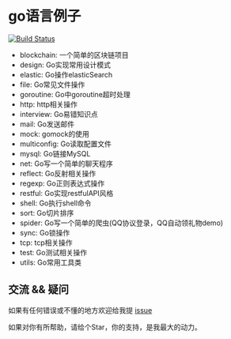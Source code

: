 # go语言例子
[![Build Status](https://travis-ci.org/pibigstar/go-demo.svg?branch=master)](https://travis-ci.org/pibigstar/go-demo)

- blockchain: 一个简单的区块链项目
- design: Go实现常用设计模式
- elastic: Go操作elasticSearch
- file: Go常见文件操作
- goroutine: Go中goroutine超时处理
- http: http相关操作
- interview: Go易错知识点
- mail: Go发送邮件
- mock: gomock的使用
- multiconfig: Go读取配置文件
- mysql: Go链接MySQL
- net: Go写一个简单的聊天程序
- reflect: Go反射相关操作
- regexp: Go正则表达式操作
- restful: Go实现restfulAPI风格
- shell: Go执行shell命令
- sort: Go切片排序
- spider: Go写一个简单的爬虫(QQ协议登录，QQ自动领礼物demo)
- sync: Go锁操作
- tcp: tcp相关操作
- test: Go测试相关操作
- utils: Go常用工具类

## 交流 && 疑问
如果有任何错误或不懂的地方欢迎给我提 [issue](https://github.com/pibigstar/go-demo/issues)

如果对你有所帮助，请给个Star，你的支持，是我最大的动力。